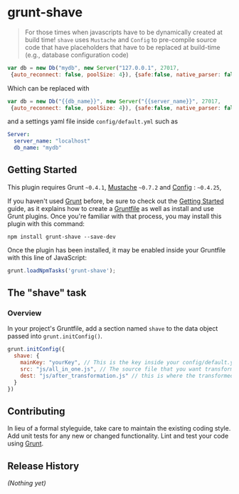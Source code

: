 # grunt-shave

> For those times when javascripts have to be dynamically created at build time!
> `shave` uses `Mustache` and `Config` to pre-compile source code that have
> placeholders that have to be replaced at build-time (e.g., database configuration code)

```js
var db = new Db("mydb", new Server("127.0.0.1", 27017,
 {auto_reconnect: false, poolSize: 4}), {safe:false, native_parser: false});
```

Which can be replaced with

```js
var db = new Db("{{db_name}}", new Server("{{server_name}}", 27017,
 {auto_reconnect: false, poolSize: 4}), {safe:false, native_parser: false});
```
and a settings yaml file inside `config/default.yml` such as

```yaml
Server:
  server_name: "localhost"
  db_name: "mydb"
```

## Getting Started
This plugin requires Grunt `~0.4.1`, [Mustache](https://github.com/janl/mustache.js) `~0.7.2` and [Config](https://github.com/lorenwest/node-config) : `~0.4.25`,

If you haven't used [Grunt](http://gruntjs.com/) before, be sure to check out the [Getting Started](http://gruntjs.com/getting-started) guide, as it explains how to create a [Gruntfile](http://gruntjs.com/sample-gruntfile) as well as install and use Grunt plugins. Once you're familiar with that process, you may install this plugin with this command:

```shell
npm install grunt-shave --save-dev
```

Once the plugin has been installed, it may be enabled inside your Gruntfile with this line of JavaScript:

```js
grunt.loadNpmTasks('grunt-shave');
```

## The "shave" task

### Overview
In your project's Gruntfile, add a section named `shave` to the data object passed into `grunt.initConfig()`.

```js
grunt.initConfig({
  shave: {
    mainKey: "yourKey", // This is the key inside your config/default.yaml that you want to use as template
    src: "js/all_in_one.js", // The source file that you want transformed (after replacing placeholders)
    dest: "js/after_transformation.js" // this is where the transformed file (after placeholders are replaced) will be placed.
  }
})
```

## Contributing
In lieu of a formal styleguide, take care to maintain the existing coding style. Add unit tests for any new or changed functionality. Lint and test your code using [Grunt](http://gruntjs.com/).

## Release History
_(Nothing yet)_
